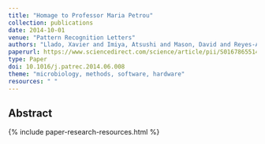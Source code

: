 ```yaml
---
title: "Homage to Professor Maria Petrou"
collection: publications
date: 2014-10-01
venue: "Pattern Recognition Letters"
authors: "Llado, Xavier and Imiya, Atsushi and Mason, David and Reyes-Aldasoro, Constantino Carlos and Aoki, Kazuaki and Kudo, Mineichi and Zhang, Yu-Jin and Argyriou, Vasileios"
paperurl: https://www.sciencedirect.com/science/article/pii/S0167865514001858
type: Paper
doi: 10.1016/j.patrec.2014.06.008
theme: "microbiology, methods, software, hardware"
resources: " "
---
```

<h2> Abstract </h2>

{% include paper-research-resources.html %}
